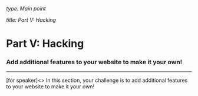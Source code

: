 _type: Main point_

_title: Part V: Hacking_

# Part V: Hacking

### Add additional features to your website to make it your own!

---
[for speaker]<> In this section, your challenge is to add additional features to your website to make it your own!